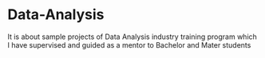 # Data-Analysis
It is about sample projects of Data Analysis industry training program which I have supervised and guided as a mentor to Bachelor and Mater students
